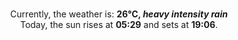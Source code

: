 <p  align="center"><br/>Currently, the weather is: <b> 26°C, <i>heavy intensity rain</i></b></br>Today, the sun rises at <b>05:29</b> and sets at <b>19:06</b>.</p>